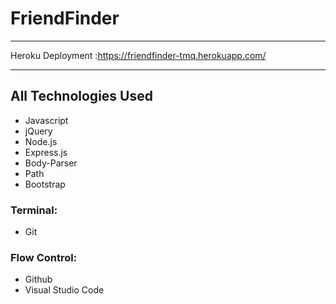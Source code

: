 # FriendFinder
---------------------------------------------------------
Heroku Deployment :https://friendfinder-tmq.herokuapp.com/

----------------------------------------------------------


## All Technologies Used

- Javascript
- jQuery
- Node.js
- Express.js
- Body-Parser
- Path
- Bootstrap

### Terminal: 
- Git

### Flow Control:
- Github 
- Visual Studio Code
